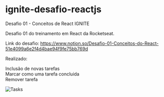# ignite-desafio-reactjs
Desafio 01 - Conceitos de React IGNITE

Desafio 01 do treinamento em React da Rocketseat.

Link do desafio: https://www.notion.so/Desafio-01-Conceitos-do-React-51e4099a6e2f4d4bae94f9fe75bb769d

Realizado:

Inclusão de novas tarefas</br>
Marcar como uma tarefa concluida</br>
Remover tarefa</br>




![Tasks](https://user-images.githubusercontent.com/56571038/110643620-0b9dd200-8193-11eb-8d54-927b6c310a12.gif)





